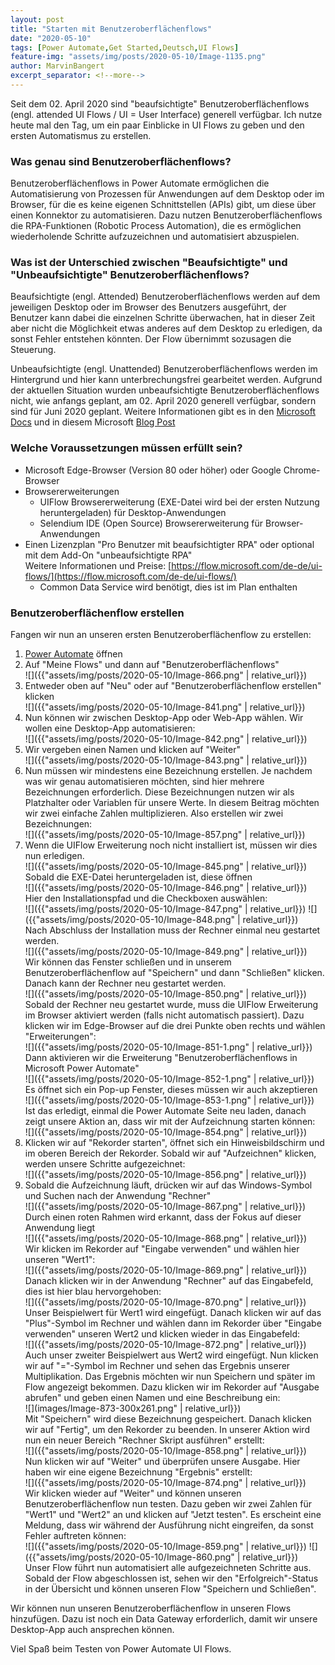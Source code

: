 ```yaml
---
layout: post
title: "Starten mit Benutzeroberflächenflows"
date: "2020-05-10"
tags: [Power Automate,Get Started,Deutsch,UI Flows]
feature-img: "assets/img/posts/2020-05-10/Image-1135.png"
author: MarvinBangert
excerpt_separator: <!--more-->
---
```


Seit dem 02. April 2020 sind "beaufsichtigte" Benutzeroberflächenflows (engl. attended UI Flows / UI = User Interface) generell verfügbar. Ich nutze heute mal den Tag, um ein paar Einblicke in UI Flows zu geben und den ersten Automatismus zu erstellen.

### Was genau sind Benutzeroberflächenflows?

Benutzeroberflächenflows in Power Automate ermöglichen die Automatisierung von Prozessen für Anwendungen auf dem Desktop oder im Browser, für die es keine eigenen Schnittstellen (APIs) gibt, um diese über einen Konnektor zu automatisieren. Dazu nutzen Benutzeroberflächenflows die RPA-Funktionen (Robotic Process Automation), die es ermöglichen wiederholende Schritte aufzuzeichnen und automatisiert abzuspielen.

### Was ist der Unterschied zwischen "Beaufsichtigte" und "Unbeaufsichtigte" Benutzeroberflächenflows?

Beaufsichtigte (engl. Attended) Benutzeroberflächenflows werden auf dem jeweiligen Desktop oder im Browser des Benutzers ausgeführt, der Benutzer kann dabei die einzelnen Schritte überwachen, hat in dieser Zeit aber nicht die Möglichkeit etwas anderes auf dem Desktop zu erledigen, da sonst Fehler entstehen könnten. Der Flow übernimmt sozusagen die Steuerung.

Unbeaufsichtigte (engl. Unattended) Benutzeroberflächenflows werden im Hintergrund und hier kann unterbrechungsfrei gearbeitet werden. Aufgrund der aktuellen Situation wurden unbeaufsichtigte Benutzeroberflächenflows nicht, wie anfangs geplant, am 02. April 2020 generell verfügbar, sondern sind für Juni 2020 geplant. Weitere Informationen gibt es in den [Microsoft Docs](https://docs.microsoft.com/en-us/power-platform-release-plan/2020wave1/power-automate/unattended-automation-ui-flows) und in diesem Microsoft [Blog Post](https://cloudblogs.microsoft.com/dynamics365/bdm/2020/03/23/our-commitment-to-customers-to-help-ensure-business-continuity/)

### Welche Voraussetzungen müssen erfüllt sein?

- Microsoft Edge-Browser (Version 80 oder höher) oder Google Chrome-Browser
- Browsererweiterungen
    - UIFlow Browsererweiterung (EXE-Datei wird bei der ersten Nutzung heruntergeladen) für Desktop-Anwendungen
    - Selendium IDE (Open Source) Browsererweiterung für Browser-Anwendungen
- Einen Lizenzplan "Pro Benutzer mit beaufsichtigter RPA" oder optional mit dem Add-On "unbeaufsichtigte RPA"  
    Weitere Informationen und Preise: [https://flow.microsoft.com/de-de/ui-flows/](https://flow.microsoft.com/de-de/ui-flows/)  
    - Common Data Service wird benötigt, dies ist im Plan enthalten

### Benutzeroberflächenflow erstellen

Fangen wir nun an unseren ersten Benutzeroberflächenflow zu erstellen:

1. [Power Automate](https://flow.microsoft.com) öffnen
2. Auf "Meine Flows" und dann auf "Benutzeroberflächenflows"  
    ![]({{"assets/img/posts/2020-05-10/Image-866.png" | relative_url}})
3. Entweder oben auf "Neu" oder auf "Benutzeroberflächenflow erstellen" klicken  
    ![]({{"assets/img/posts/2020-05-10/Image-841.png" | relative_url}})
4. Nun können wir zwischen Desktop-App oder Web-App wählen. Wir wollen eine Desktop-App automatisieren:  
    ![]({{"assets/img/posts/2020-05-10/Image-842.png" | relative_url}})
5. Wir vergeben einen Namen und klicken auf "Weiter"  
    ![]({{"assets/img/posts/2020-05-10/Image-843.png" | relative_url}})
6. Nun müssen wir mindestens eine Bezeichnung erstellen. Je nachdem was wir genau automatisieren möchten, sind hier mehrere Bezeichnungen erforderlich. Diese Bezeichnungen nutzen wir als Platzhalter oder Variablen für unsere Werte. In diesem Beitrag möchten wir zwei einfache Zahlen multiplizieren. Also erstellen wir zwei Bezeichnungen:  
    ![]({{"assets/img/posts/2020-05-10/Image-857.png" | relative_url}})
7. Wenn die UIFlow Erweiterung noch nicht installiert ist, müssen wir dies nun erledigen.  
    ![]({{"assets/img/posts/2020-05-10/Image-845.png" | relative_url}})  
    Sobald die EXE-Datei heruntergeladen ist, diese öffnen  
    ![]({{"assets/img/posts/2020-05-10/Image-846.png" | relative_url}})  
    Hier den Installationspfad und die Checkboxen auswählen:  
    ![]({{"assets/img/posts/2020-05-10/Image-847.png" | relative_url}}) ![]({{"assets/img/posts/2020-05-10/Image-848.png" | relative_url}})  
    Nach Abschluss der Installation muss der Rechner einmal neu gestartet werden.  
    ![]({{"assets/img/posts/2020-05-10/Image-849.png" | relative_url}})  
    Wir können das Fenster schließen und in unserem Benutzeroberflächenflow auf "Speichern" und dann "Schließen" klicken. Danach kann der Rechner neu gestartet werden.  
    ![]({{"assets/img/posts/2020-05-10/Image-850.png" | relative_url}})  
    Sobald der Rechner neu gestartet wurde, muss die UIFlow Erweiterung im Browser aktiviert werden (falls nicht automatisch passiert). Dazu klicken wir im Edge-Browser auf die drei Punkte oben rechts und wählen "Erweiterungen":  
    ![]({{"assets/img/posts/2020-05-10/Image-851-1.png" | relative_url}})  
    Dann aktivieren wir die Erweiterung "Benutzeroberflächenflows in Microsoft Power Automate"  
    ![]({{"assets/img/posts/2020-05-10/Image-852-1.png" | relative_url}})  
    Es öffnet sich ein Pop-up Fenster, dieses müssen wir auch akzeptieren  
    ![]({{"assets/img/posts/2020-05-10/Image-853-1.png" | relative_url}})  
    Ist das erledigt, einmal die Power Automate Seite neu laden, danach zeigt unsere Aktion an, dass wir mit der Aufzeichnung starten können:  
    ![]({{"assets/img/posts/2020-05-10/Image-854.png" | relative_url}})
8. Klicken wir auf "Rekorder starten", öffnet sich ein Hinweisbildschirm und im oberen Bereich der Rekorder. Sobald wir auf "Aufzeichnen" klicken, werden unsere Schritte aufgezeichnet:  
    ![]({{"assets/img/posts/2020-05-10/Image-856.png" | relative_url}})
9. Sobald die Aufzeichnung läuft, drücken wir auf das Windows-Symbol und Suchen nach der Anwendung "Rechner"  
    ![]({{"assets/img/posts/2020-05-10/Image-867.png" | relative_url}})  
    Durch einen roten Rahmen wird erkannt, dass der Fokus auf dieser Anwendung liegt  
    ![]({{"assets/img/posts/2020-05-10/Image-868.png" | relative_url}})  
    Wir klicken im Rekorder auf "Eingabe verwenden" und wählen hier unseren "Wert1":  
    ![]({{"assets/img/posts/2020-05-10/Image-869.png" | relative_url}})  
    Danach klicken wir in der Anwendung "Rechner" auf das Eingabefeld, dies ist hier blau hervorgehoben:  
    ![]({{"assets/img/posts/2020-05-10/Image-870.png" | relative_url}})  
    Unser Beispielwert für Wert1 wird eingefügt. Danach klicken wir auf das "Plus"-Symbol im Rechner und wählen dann im Rekorder über "Eingabe verwenden" unseren Wert2 und klicken wieder in das Eingabefeld:  
    ![]({{"assets/img/posts/2020-05-10/Image-872.png" | relative_url}})  
    Auch unser zweiter Beispielwert aus Wert2 wird eingefügt. Nun klicken wir auf "="-Symbol im Rechner und sehen das Ergebnis unserer Multiplikation. Das Ergebnis möchten wir nun Speichern und später im Flow angezeigt bekommen. Dazu klicken wir im Rekorder auf "Ausgabe abrufen" und geben einen Namen und eine Beschreibung ein:  
    ![](images/Image-873-300x261.png" | relative_url}})  
    Mit "Speichern" wird diese Bezeichnung gespeichert. Danach klicken wir auf "Fertig", um den Rekorder zu beenden. In unserer Aktion wird nun ein neuer Bereich "Rechner Skript ausführen" erstellt:  
    ![]({{"assets/img/posts/2020-05-10/Image-858.png" | relative_url}})  
    Nun klicken wir auf "Weiter" und überprüfen unsere Ausgabe. Hier haben wir eine eigene Bezeichnung "Ergebnis" erstellt:  
    ![]({{"assets/img/posts/2020-05-10/Image-874.png" | relative_url}})  
    Wir klicken wieder auf "Weiter" und können unseren Benutzeroberflächenflow nun testen. Dazu geben wir zwei Zahlen für "Wert1" und "Wert2" an und klicken auf "Jetzt testen". Es erscheint eine Meldung, dass wir während der Ausführung nicht eingreifen, da sonst Fehler auftreten können:  
    ![]({{"assets/img/posts/2020-05-10/Image-859.png" | relative_url}}) ![]({{"assets/img/posts/2020-05-10/Image-860.png" | relative_url}})  
    Unser Flow führt nun automatisiert alle aufgezeichneten Schritte aus. Sobald der Flow abgeschlossen ist, sehen wir den "Erfolgreich"-Status in der Übersicht und können unseren Flow "Speichern und Schließen".

Wir können nun unseren Benutzeroberflächenflow in unseren Flows hinzufügen. Dazu ist noch ein Data Gateway erforderlich, damit wir unsere Desktop-App auch ansprechen können.

Viel Spaß beim Testen von Power Automate UI Flows.
